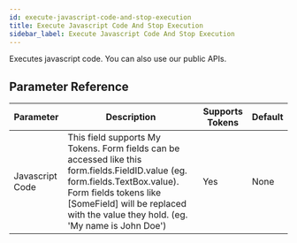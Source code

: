 ```yaml
---
id: execute-javascript-code-and-stop-execution
title: Execute Javascript Code And Stop Execution
sidebar_label: Execute Javascript Code And Stop Execution
---
```



Executes javascript code. You can also use our public APIs.

## Parameter Reference
| Parameter | Description | Supports Tokens | Default |
| -- | -- | -- | -- |
| Javascript Code | This field supports My Tokens. Form fields can be accessed like this form.fields.FieldID.value (eg. form.fields.TextBox.value). Form fields tokens like [SomeField] will be replaced with the value they hold. (eg. 'My name is John Doe') | Yes | None |
